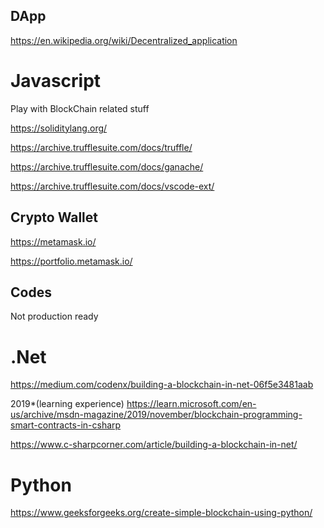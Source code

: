 ## DApp

https://en.wikipedia.org/wiki/Decentralized_application

# Javascript

Play with BlockChain related stuff

https://soliditylang.org/

https://archive.trufflesuite.com/docs/truffle/

https://archive.trufflesuite.com/docs/ganache/

https://archive.trufflesuite.com/docs/vscode-ext/

## Crypto Wallet

https://metamask.io/

https://portfolio.metamask.io/

## Codes

Not production ready

# .Net
https://medium.com/codenx/building-a-blockchain-in-net-06f5e3481aab

2019*(learning experience)
https://learn.microsoft.com/en-us/archive/msdn-magazine/2019/november/blockchain-programming-smart-contracts-in-csharp

https://www.c-sharpcorner.com/article/building-a-blockchain-in-net/


# Python
https://www.geeksforgeeks.org/create-simple-blockchain-using-python/

